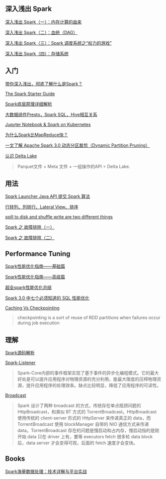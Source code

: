 ## 深入浅出 Spark
[深入浅出 Spark（一）：内存计算的由来](https://www.infoq.cn/article/oPpQzsJIFopeBpzVcbx7)

[深入浅出 Spark（二）：血统（DAG）](https://www.infoq.cn/article/LBzKJPoaFAre5c0cI4ur)

[深入浅出 Spark（三）：Spark 调度系统之“权力的游戏”](https://www.infoq.cn/article/5aOHzQIaXX6NlHriLtSI)

[深入浅出 Spark（四）：存储系统](https://www.infoq.cn/article/civuder65orp1lyods8a)

## 入门

[带你深入浅出，彻底了解什么是Spark？](https://blog.51cto.com/u_15105906/2842768)

[The Spark Starter Guide](https://hadoopsters.com/spark/)

[Spark底层原理详细解析](https://www.cnblogs.com/itlz/p/14343315.html)

[大数据组件Presto，Spark SQL，Hive相互关系](https://blog.csdn.net/yilulvxing/article/details/86220888)

[Jupyter Notebook & Spark on Kubernetes](https://towardsdatascience.com/jupyter-notebook-spark-on-kubernetes-880af7e06351)

[为什么Spark比MapReduce快？](https://www.zhihu.com/question/31930662)

[一文了解 Apache Spark 3.0 动态分区裁剪（Dynamic Partition Pruning）](https://blog.csdn.net/wypblog/article/details/102908685)

[认识 Delta Lake](https://zhuanlan.zhihu.com/p/87744720)
>Parquet文件 + Meta 文件 + 一组操作的API = Delta Lake.

## 用法

[Spark Launcher Java API 提交 Spark 算法](https://xie.infoq.cn/article/3d84053a4e17c468f0b546ef5)

[行转列、列转行、Lateral View、排序](https://www.cnblogs.com/ljhdo/p/14263019.html)

[spill to disk and shuffle write are two different things](https://stackoverflow.com/questions/41661849/spill-to-disk-and-shuffle-write-spark)

[Spark 之 故障排除（一） ](https://juejin.cn/post/6972333997774864420)

[Spark 之 故障排除（二） ](https://juejin.cn/post/6972853997812056100)

## Performance Tuning

[Spark性能优化指南——基础篇](https://tech.meituan.com/2016/04/29/spark-tuning-basic.html)

[Spark性能优化指南——高级篇](https://tech.meituan.com/2016/05/12/spark-tuning-pro.html)

[超全spark性能优化总结](https://zhuanlan.zhihu.com/p/108454557)

[Spark 3.0 中七个必须知道的 SQL 性能优化](http://www.cxyzjd.com/article/w397090770/107241259)

[Caching Vs Checkpointing](http://www.lifeisafile.com/Apache-Spark-Caching-Vs-Checkpointing/)
>checkpointing is a sort of reuse of RDD partitions when failures occur during job execution

## 理解

[Spark源码解析](https://juejin.cn/post/6968987830991192100)

[Spark-Listener](https://blog.csdn.net/asd491310/article/details/89210932)
>Spark-Core内部的事件框架实现了基于事件的异步化编程模式。它的最大好处是可以提升应用程序对物理资源的充分利用，能最大限度的压榨物理资源，提升应用程序的处理效率。缺点比较明显，降低了应用程序的可读性。

[Broadcast](https://blog.csdn.net/rlnlo2pnefx9c/article/details/120245372)
>Spark 设计了两种 broadcast 的方式，传统存在单点瓶颈问题的 HttpBroadcast，和类似 BT 方式的 TorrentBroadcast。HttpBroadcast 使用传统的 client-server 形式的 HttpServer 来传递真正的 data，而 TorrentBroadcast 使用 blockManager 自带的 NIO 通信方式来传递 data。TorrentBroadcast 存在的问题是慢启动和占内存，慢启动指的是刚开始 data 只在 driver 上有，要等 executors fetch 很多轮 data block 后，data server 才会变得可观，后面的 fetch 速度才会变快。

## Books
[Spark海量数据处理：技术详解与平台实战](https://weread.qq.com/web/reader/483326b071a52591483e940kc81322c012c81e728d9d180)
